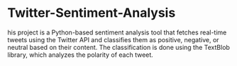 # Twitter-Sentiment-Analysis
his project is a Python-based sentiment analysis tool that fetches real-time tweets using the Twitter API and classifies them as positive, negative, or neutral based on their content. The classification is done using the TextBlob library, which analyzes the polarity of each tweet.
